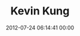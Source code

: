 ---
title: "Kevin Kung"
date: 2012-07-24 06:14:41 00:00
permalink: /yakovman
twitter: ""
likes: [544]
id: 1251
gravatar: "http://www.gravatar.com/avatar/88ebbd73fd9a56bedc4a4964eb12276b"
---